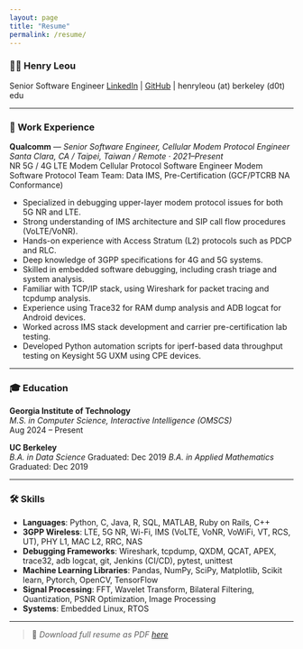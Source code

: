 ```yaml
---
layout: page
title: "Resume"
permalink: /resume/
---
```


### 🧑‍💻 Henry Leou  
Senior Software Engineer
[LinkedIn](https://linkedin.com/in/henryleou) | [GitHub](https://github.com/henryleou) | henryleou (at) berkeley (d0t) edu

---

### 💼 Work Experience
**Qualcomm** — *Senior Software Engineer, Cellular Modem Protocol Engineer*  
*Santa Clara, CA / Taipei, Taiwan / Remote · 2021–Present*  
NR 5G / 4G LTE Modem Cellular Protocol Software Engineer
Modem Software Protocol Team
Team: Data IMS, Pre-Certification (GCF/PTCRB NA Conformance)
- Specialized in debugging upper-layer modem protocol issues for both 5G NR and LTE.
- Strong understanding of IMS architecture and SIP call flow procedures (VoLTE/VoNR).
- Hands-on experience with Access Stratum (L2) protocols such as PDCP and RLC.
- Deep knowledge of 3GPP specifications for 4G and 5G systems.
- Skilled in embedded software debugging, including crash triage and system analysis.
- Familiar with TCP/IP stack, using Wireshark for packet tracing and tcpdump analysis.
- Experience using Trace32 for RAM dump analysis and ADB logcat for Android devices.
- Worked across IMS stack development and carrier pre-certification lab testing.
- Developed Python automation scripts for iperf-based data throughput testing on Keysight 5G UXM using CPE devices.

---

### 🎓 Education
**Georgia Institute of Technology**  
*M.S. in Computer Science, Interactive Intelligence (OMSCS)*  
Aug 2024 – Present

**UC Berkeley**  
*B.A. in Data Science* 
Graduated: Dec 2019
*B.A. in Applied Mathematics* 
Graduated: Dec 2019

---

### 🛠️ Skills
- **Languages**: Python, C, Java, R, SQL, MATLAB, Ruby on Rails, C++
- **3GPP Wireless**: LTE, 5G NR, Wi-Fi, IMS (VoLTE, VoNR, VoWiFi, VT, RCS, UT), PHY L1, MAC L2, RRC, NAS
- **Debugging Frameworks**: Wireshark, tcpdump, QXDM, QCAT, APEX, trace32, adb logcat, git, Jenkins (CI/CD), pytest, unittest
- **Machine Learning Libraries**: Pandas, NumPy, SciPy, Matplotlib, Scikit learn, Pytorch, OpenCV, TensorFlow
- **Signal Processing**: FFT, Wavelet Transform, Bilateral Filtering, Quantization, PSNR Optimization, Image Processing
- **Systems**: Embedded Linux, RTOS 

---

> 📄 *Download full resume as PDF [here](assets/henryleou_resume_2025_v2.pdf)*  
